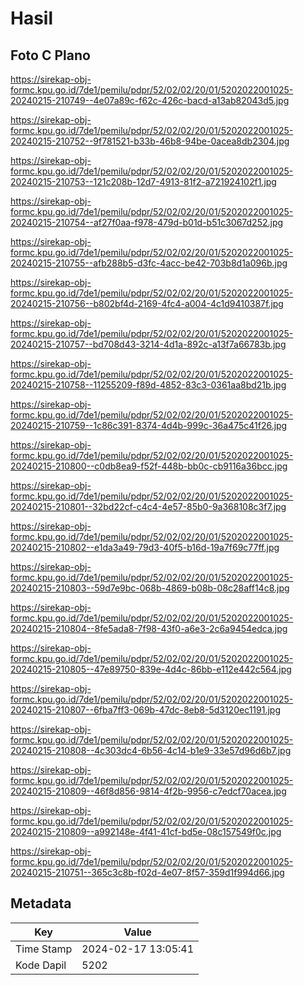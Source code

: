 # Hasil

## Foto C Plano

https://sirekap-obj-formc.kpu.go.id/7de1/pemilu/pdpr/52/02/02/20/01/5202022001025-20240215-210749--4e07a89c-f62c-426c-bacd-a13ab82043d5.jpg

https://sirekap-obj-formc.kpu.go.id/7de1/pemilu/pdpr/52/02/02/20/01/5202022001025-20240215-210752--9f781521-b33b-46b8-94be-0acea8db2304.jpg

https://sirekap-obj-formc.kpu.go.id/7de1/pemilu/pdpr/52/02/02/20/01/5202022001025-20240215-210753--121c208b-12d7-4913-81f2-a721924102f1.jpg

https://sirekap-obj-formc.kpu.go.id/7de1/pemilu/pdpr/52/02/02/20/01/5202022001025-20240215-210754--af27f0aa-f978-479d-b01d-b51c3067d252.jpg

https://sirekap-obj-formc.kpu.go.id/7de1/pemilu/pdpr/52/02/02/20/01/5202022001025-20240215-210755--afb288b5-d3fc-4acc-be42-703b8d1a096b.jpg

https://sirekap-obj-formc.kpu.go.id/7de1/pemilu/pdpr/52/02/02/20/01/5202022001025-20240215-210756--b802bf4d-2169-4fc4-a004-4c1d9410387f.jpg

https://sirekap-obj-formc.kpu.go.id/7de1/pemilu/pdpr/52/02/02/20/01/5202022001025-20240215-210757--bd708d43-3214-4d1a-892c-a13f7a66783b.jpg

https://sirekap-obj-formc.kpu.go.id/7de1/pemilu/pdpr/52/02/02/20/01/5202022001025-20240215-210758--11255209-f89d-4852-83c3-0361aa8bd21b.jpg

https://sirekap-obj-formc.kpu.go.id/7de1/pemilu/pdpr/52/02/02/20/01/5202022001025-20240215-210759--1c86c391-8374-4d4b-999c-36a475c41f26.jpg

https://sirekap-obj-formc.kpu.go.id/7de1/pemilu/pdpr/52/02/02/20/01/5202022001025-20240215-210800--c0db8ea9-f52f-448b-bb0c-cb9116a36bcc.jpg

https://sirekap-obj-formc.kpu.go.id/7de1/pemilu/pdpr/52/02/02/20/01/5202022001025-20240215-210801--32bd22cf-c4c4-4e57-85b0-9a368108c3f7.jpg

https://sirekap-obj-formc.kpu.go.id/7de1/pemilu/pdpr/52/02/02/20/01/5202022001025-20240215-210802--e1da3a49-79d3-40f5-b16d-19a7f69c77ff.jpg

https://sirekap-obj-formc.kpu.go.id/7de1/pemilu/pdpr/52/02/02/20/01/5202022001025-20240215-210803--59d7e9bc-068b-4869-b08b-08c28aff14c8.jpg

https://sirekap-obj-formc.kpu.go.id/7de1/pemilu/pdpr/52/02/02/20/01/5202022001025-20240215-210804--8fe5ada8-7f98-43f0-a6e3-2c6a9454edca.jpg

https://sirekap-obj-formc.kpu.go.id/7de1/pemilu/pdpr/52/02/02/20/01/5202022001025-20240215-210805--47e89750-839e-4d4c-86bb-e112e442c564.jpg

https://sirekap-obj-formc.kpu.go.id/7de1/pemilu/pdpr/52/02/02/20/01/5202022001025-20240215-210807--6fba7ff3-069b-47dc-8eb8-5d3120ec1191.jpg

https://sirekap-obj-formc.kpu.go.id/7de1/pemilu/pdpr/52/02/02/20/01/5202022001025-20240215-210808--4c303dc4-6b56-4c14-b1e9-33e57d96d6b7.jpg

https://sirekap-obj-formc.kpu.go.id/7de1/pemilu/pdpr/52/02/02/20/01/5202022001025-20240215-210809--46f8d856-9814-4f2b-9956-c7edcf70acea.jpg

https://sirekap-obj-formc.kpu.go.id/7de1/pemilu/pdpr/52/02/02/20/01/5202022001025-20240215-210809--a992148e-4f41-41cf-bd5e-08c157549f0c.jpg

https://sirekap-obj-formc.kpu.go.id/7de1/pemilu/pdpr/52/02/02/20/01/5202022001025-20240215-210751--365c3c8b-f02d-4e07-8f57-359d1f994d66.jpg


## Metadata

| Key        | Value               |
| ---------- | ------------------- |
| Time Stamp | 2024-02-17 13:05:41 |
| Kode Dapil | 5202                |



